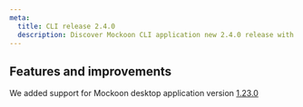```yaml
---
meta:
  title: CLI release 2.4.0
  description: Discover Mockoon CLI application new 2.4.0 release with support for desktop application v1.23.0 new features
---
```


## Features and improvements

We added support for Mockoon desktop application version [1.23.0](/releases/desktop/1.23.0/)
